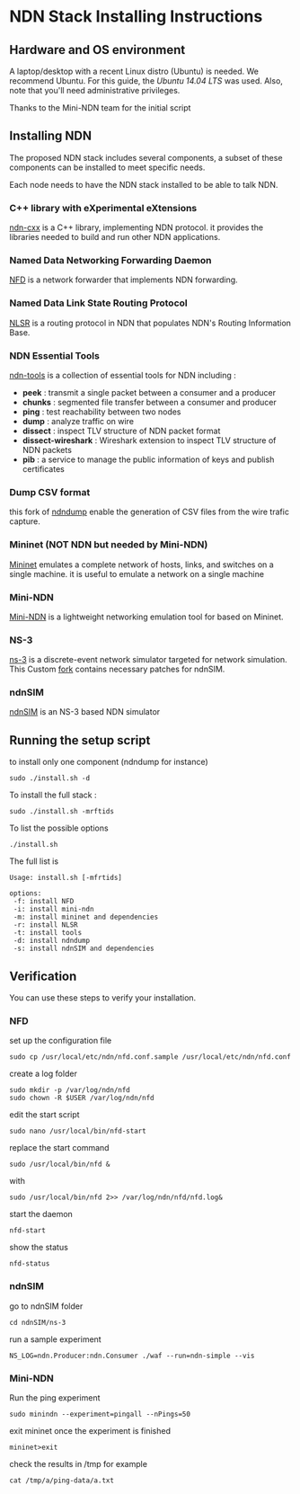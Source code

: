NDN Stack Installing Instructions
================================
## Hardware and OS environment 

A laptop/desktop with a recent Linux distro (Ubuntu) is needed.
We recommend Ubuntu. For this guide, the _Ubuntu 14.04 LTS_ was used.
Also, note that you'll need administrative privileges.

Thanks to the Mini-NDN team for the initial script

## Installing NDN

The proposed NDN stack includes several components, a subset of these components can be installed to meet specific needs.

Each node needs to have the NDN stack installed to be able to talk NDN. 

### C++ library with eXperimental eXtensions

[ndn-cxx](https://github.com/named-data/ndn-cxx) is a C++ library, implementing NDN protocol. it provides the libraries needed to build and run other NDN applications.

### Named Data Networking Forwarding Daemon 

[NFD](https://github.com/named-data/nfd) is a network forwarder that implements NDN forwarding. 

### Named Data Link State Routing Protocol

[NLSR](https://github.com/named-data/NLSR) is a routing protocol in NDN that populates NDN's Routing Information Base.

### NDN Essential Tools

[ndn-tools](https://github.com/named-data/ndn-tools) is a collection of essential tools for NDN including :

* **peek** : transmit a single packet between a consumer and a producer
* **chunks** : segmented file transfer between a consumer and producer
* **ping** : test reachability between two nodes
* **dump** : analyze traffic on wire
* **dissect** : inspect TLV structure of NDN packet format
* **dissect-wireshark** : Wireshark extension to inspect TLV structure of NDN packets
* **pib** : a service to manage the public information of keys and publish certificates

### Dump CSV format

this fork of [ndndump](https://github.com/charifmahmoudi/ndndump) enable the generation of CSV files from the wire trafic capture.

### Mininet (NOT NDN but needed by Mini-NDN)

[Mininet](https://github.com/mininet/mininet) emulates a complete network of hosts, links, and switches on a single machine. it is useful to emulate a network on a single machine

### Mini-NDN
[Mini-NDN](https://github.com/named-data/mini-ndn) is a lightweight networking emulation tool for based on Mininet. 

### NS-3

[ns-3](http://www.nsnam.org/) is a discrete-event network simulator targeted for network simulation. This Custom [fork](https://github.com/cawka/ns-3-dev-ndnSIM) contains necessary patches for ndnSIM.

### ndnSIM

[ndnSIM](http://ndnsim.net/2.0/getting-started.html) is an NS-3 based NDN simulator

## Running the setup script

to install only one component (ndndump for instance)

    sudo ./install.sh -d

To install the full stack :

    sudo ./install.sh -mrftids
    
To list the possible options 

	./install.sh
	
The full list is 

	Usage: install.sh [-mfrtids]

	options:
	 -f: install NFD
	 -i: install mini-ndn
	 -m: install mininet and dependencies
	 -r: install NLSR
	 -t: install tools
	 -d: install ndndump
	 -s: install ndnSIM and dependencies
	

## Verification

You can use these steps to verify your installation.

### NFD

set up the configuration file

	sudo cp /usr/local/etc/ndn/nfd.conf.sample /usr/local/etc/ndn/nfd.conf

create a log folder 

	sudo mkdir -p /var/log/ndn/nfd
	sudo chown -R $USER /var/log/ndn/nfd

edit the start script

	sudo nano /usr/local/bin/nfd-start

replace the start command
	
	sudo /usr/local/bin/nfd &
	
with

	sudo /usr/local/bin/nfd 2>> /var/log/ndn/nfd/nfd.log&
	
start the daemon

	nfd-start

show the status

	nfd-status

### ndnSIM

go to ndnSIM folder
	
	cd ndnSIM/ns-3
	
run a sample experiment
	
	NS_LOG=ndn.Producer:ndn.Consumer ./waf --run=ndn-simple --vis


### Mini-NDN

Run the ping experiment

	sudo minindn --experiment=pingall --nPings=50
	
exit mininet once the experiment is finished

	mininet>exit
	
check the results in /tmp for example
	
	cat /tmp/a/ping-data/a.txt
	
